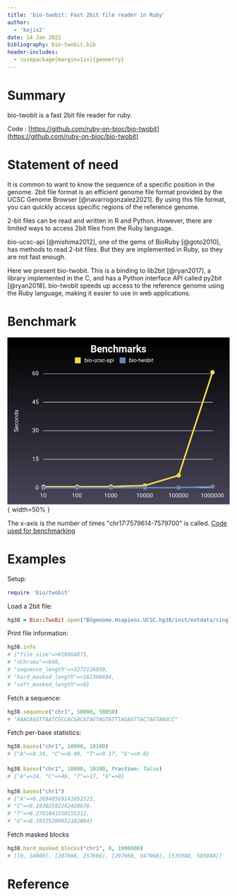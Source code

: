 ```yaml
---
title: 'bio-twobit: Fast 2bit file reader in Ruby'
author:
  - 'kojix2'
date: 14 Jan 2022
bibliography: bio-twobit.bib
header-includes:
  - \usepackage[margin=1in]{geometry}
---
```


# Summary

bio-twobit is a fast 2bit file reader for ruby.

Code : [https://github.com/ruby-on-bioc/bio-twobit](https://github.com/ruby-on-bioc/bio-twobit)

# Statement of need

It is common to want to know the sequence of a specific position in the genome. 2bit file format is an efficient genome file format provided by the UCSC Genome Browser [@navarrogonzalez2021]. By using this file format, you can quickly access specific regions of the reference genome.

2-bit files can be read and written in R and Python. However, there are limited ways to access 2bit files from the Ruby language.

bio-ucsc-api [@mishima2012], one of the gems of BioRuby [@goto2010], has methods to read 2-bit files. But they are implemented in Ruby, so they are not fast enough.

Here we present bio-twobit. This is a binding to lib2bit [@ryan2017], a library implemented in the C, and has a Python interface API called py2bit [@ryan2018]. bio-twobit speeds up access to the reference genome using the Ruby language, making it easier to use in web applications.

# Benchmark

![benchmark](benchmark/benchmark_plot_graph.png){ width=50% }

The x-axis is the number of times "chr17:7579614-7579700" is called.
[Code used for benchmarking](https://github.com/ruby-on-bioc/bio-twobit/blob/paper/paper/benchmark/twobit.rb)

# Examples

Setup:

```ruby
require 'bio/twobit'
```

Load a 2bit file:

```ruby
hg38 = Bio::TwoBit.open("BSgenome.Hsapiens.UCSC.hg38/inst/extdata/single_sequences.2bit")
```

Print file information:

```ruby
hg38.info
# {"file_size"=>818064875,
# "nChroms"=>640,
# "sequence_length"=>3272116950,
# "hard_masked_length"=>161368694,
# "soft_masked_length"=>0}
```

Fetch a sequence:

```ruby
hg38.sequence("chr1", 50000, 50050)
# "AAACAGGTTAATCGCCACGACATAGTAGTATTTAGAGTTACTAGTAAGCC"
```

Fetch per-base statistics:

```ruby
hg38.bases("chr1", 10000, 10100)
# {"A"=>0.34, "C"=>0.49, "T"=>0.17, "G"=>0.0}

hg38.bases("chr1", 10000, 10100, fraction: false)
# {"A"=>34, "C"=>49, "T"=>17, "G"=>0}

hg38.bases("chr1") 
# {"A"=>0.26940569141052323,
# "C"=>0.19302592242428676,
# "T"=>0.2701041550155312,
# "G"=>0.19325280952182064}
```

Fetch masked blocks

```ruby
hg38.hard_masked_blocks("chr1", 0, 1000000)
# [[0, 10000], [207666, 257666], [297968, 347968], [535988, 585988]]
```

# Reference
